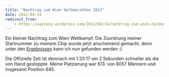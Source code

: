```yaml
---
title: "Nachtrag zum Wien Halbmarathon 2012"
date: 2012-04-24
redirect_from:
    - https://waytony.wordpress.com/2012/04/24/nachtrag-zum-wien-halbmarathon-2012/
---
```


Ein kleiner Nachtrag zum Wien Wettkampf. Die Zuordnung meiner Startnummer zu meinem Chip wurde jetzt anscheinend gemacht, denn unter den [Ergebnissen](http://www.vienna-marathon.com/?menu=2&item=0&url=result) kann ich nun gefunden werden :)

Die Offizielle Zeit ist demnach mit 1:33:17 um 2 Sekunden schneller als die von Hand gestoppte. Meine Platzierung war 613. von 8057 Männern und insgesamt Position 645.
<br><br>
